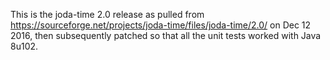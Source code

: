 This is the joda-time 2.0 release as pulled from https://sourceforge.net/projects/joda-time/files/joda-time/2.0/ on Dec 12 2016,
then subsequently patched so that all the unit tests worked with Java 8u102.


